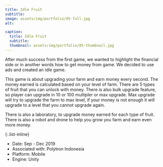 ```yaml
---
title: Idle Fruit
subtitle: 
image: assets/img/portfolio/05-full.jpg
alt: 

caption:
  title: Idle Fruit
  subtitle: 
  thumbnail: assets/img/portfolio/05-thumbnail.jpg
---
```


After much success from the first game, we wanted to highlight the financial side or in another words how to get money from game. We decided to use ads and created an idle game. 

This game is about upgrading your farm and earn money every second. The money earned is calculated based on your level of farm. There are 5 types of fruit that you can unlock with money. There is also bulk upgrade feature, so player can upgrade in 10 or 100 multipler or max upgrade. Max upgrade will try to upgrade the farm to max level, if your money is not enough it will upgrade to a level that you cannot upgrade again.

There is also a laboratory, to upgrade money earned for each type of fruit. There is also a robot and drone to help you grow you farm and earn even more money. 


{:.list-inline}

- Date: Sep - Dec 2019
- Associated with: Polytron Indonesia
- Platform: Mobile
- Engine: Unity
